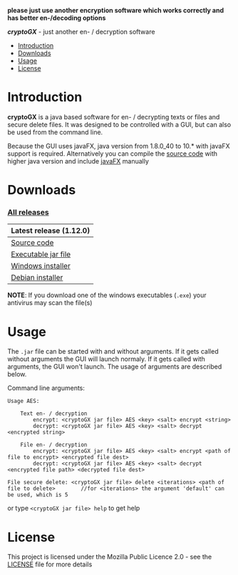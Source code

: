 **please just use another encryption software which works correctly and has better en-/decoding options**

**_cryptoGX_** - just another en- / decryption software

- [Introduction](#introduction)
- [Downloads](#Downloads)
- [Usage](#Usage)
- [License](#License)

# Introduction

**cryptoGX** is a java based software for en- / decrypting texts or files and secure delete files.
It was designed to be controlled with a GUI, but can also be used from the command line.

Because the GUI uses javaFX, java version from 1.8.0_40 to 10.* with javaFX support is required.
Alternatively you can compile the [source code](#https://github.com/blueShard-dev/cryptoGX/archive/master.zip) with higher
java version and include [javaFX](#https://openjfx.io/) manually

# Downloads

### [All releases](#https://github.com/blueShard-dev/cryptoGX/releases/)

| Latest release (1.12.0) |
|:------------------------|
| [Source code](https://github.com/blueShard-dev/cryptoGX/archive/v1.12.0.zip) |
| [Executable jar file](https://github.com/blueShard-dev/cryptoGX/releases/download/v1.12.0/cryptoGX.jar) |
| [Windows installer](https://github.com/blueShard-dev/cryptoGX/releases/download/v1.12.0/cryptoGX-1.12.0_win_installer.exe) |
| [Debian installer](https://github.com/blueShard-dev/cryptoGX/releases/download/v1.12.0/cryptogx-1.12.0_debian_installer.deb) |

**NOTE**: If you download one of the windows executables (`.exe`) your antivirus may scan the file(s)

# Usage

The `.jar` file can be started with and without arguments.
If it gets called without arguments the GUI will launch normaly.
If it gets called with arguments, the GUI won't launch. The usage of arguments are described below.

Command line arguments:
```
Usage AES:

    Text en- / decryption
        encrypt: <cryptoGX jar file> AES <key> <salt> encrypt <string>
        decrypt: <cryptoGX jar file> AES <key> <salt> decrypt <encrypted string>

    File en- / decryption
        encrypt: <cryptoGX jar file> AES <key> <salt> encrypt <path of file to encrypt> <encrypted file dest>
        decrypt: <cryptoGX jar file> AES <key> <salt> decrypt <encrypted file path> <decrypted file dest>

File secure delete: <cryptoGX jar file> delete <iterations> <path of file to delete>        //for <iterations> the argument 'default' can be used, which is 5
```
or type `<cryptoGX jar file> help` to get help

# License

This project is licensed under the Mozilla Public Licence 2.0 - see the [LICENSE](LICENSE) file for more details
